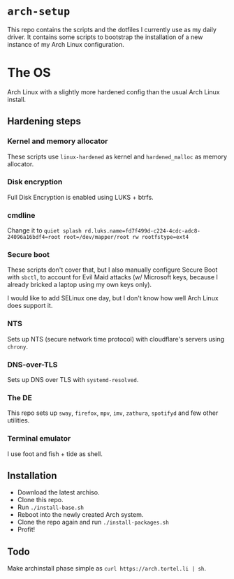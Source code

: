 # `arch-setup`
This repo contains the scripts and the dotfiles I currently use as my daily driver.
It contains some scripts to bootstrap the installation of a new instance of my Arch Linux configuration.

# The OS
Arch Linux with a slightly more hardened config than the usual Arch Linux install. 

## Hardening steps
### Kernel and memory allocator
These scripts use `linux-hardened` as kernel and `hardened_malloc` as memory allocator.

### Disk encryption
Full Disk Encryption is enabled using LUKS + btrfs.

### cmdline
Change it to `quiet splash rd.luks.name=fd7f499d-c224-4cdc-adc8-24096a16bdf4=root root=/dev/mapper/root rw rootfstype=ext4`

### Secure boot
These scripts don't cover that, but I also manually configure Secure Boot with `sbctl`, 
to account for Evil Maid attacks (w/ Microsoft keys, because I already bricked a laptop
using my own keys only).

I would like to add SELinux one day, but I don't know how well Arch Linux does support it.

### NTS
Sets up NTS (secure network time protocol) with cloudflare's servers using `chrony`.

### DNS-over-TLS
Sets up DNS over TLS with `systemd-resolved`.

### The DE
This repo sets up `sway`, `firefox`, `mpv`, `imv`, `zathura`, `spotifyd` and few other utilities.

### Terminal emulator
I use foot and fish + tide as shell.

## Installation
 * Download the latest archiso.
 * Clone this repo.
 * Run `./install-base.sh`
 * Reboot into the newly created Arch system.
 * Clone the repo again and run `./install-packages.sh`
 * Profit!

## Todo
Make archinstall phase simple as `curl https://arch.tortel.li | sh`.
